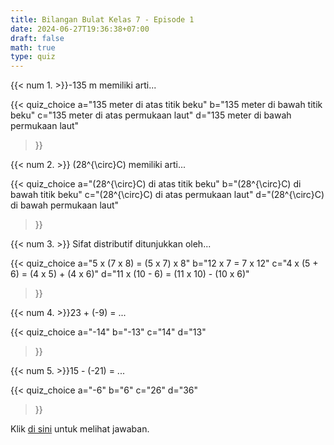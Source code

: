 ```yaml
---
title: Bilangan Bulat Kelas 7 - Episode 1
date: 2024-06-27T19:36:38+07:00
draft: false
math: true
type: quiz
---
```


{{< num 1. >}}-135 m memiliki arti...

{{<
quiz_choice
  a="135 meter di atas titik beku" 
  b="135 meter di bawah titik beku"
  c="135 meter di atas permukaan laut"
  d="135 meter di bawah permukaan laut"
>}}

{{< num 2. >}} \(28^{\circ}C\) memiliki arti...

{{<
quiz_choice
  a="\(28^{\circ}C\) di atas titik beku"
  b="\(28^{\circ}C\) di bawah titik beku"
  c="\(28^{\circ}C\) di atas permukaan laut"
  d="\(28^{\circ}C\) di bawah permukaan laut"
>}}

{{< num 3. >}} Sifat distributif ditunjukkan oleh...

{{<
quiz_choice
  a="5 x (7 x 8) = (5 x 7) x 8"
  b="12 x 7 = 7 x 12"
  c="4 x (5 + 6) = (4 x 5) + (4 x 6)"
  d="11 x (10 - 6) = (11 x 10) - (10 x 6)"
>}}

{{< num 4. >}}23 + (-9) = ...

{{<
quiz_choice
  a="-14"
  b="-13"
  c="14"
  d="13"
>}}

{{< num 5. >}}15 - (-21) = ...

{{<
quiz_choice
  a="-6"
  b="6"
  c="26"
  d="36"
>}}

Klik [di sini](/id/mahad_answers/aaad9b5e-608c-4c83-a3c1-e7ddd96abf4f/) untuk melihat jawaban.

